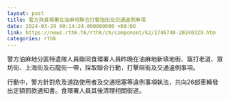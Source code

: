 ```yaml
---
layout: post
title: 警方與食環署在油麻地聯合打擊阻街及交通違例事項
date: 2024-03-29 00:14:24.000000000 +08:00
link: https://news.rthk.hk/rthk/ch/component/k2/1746740-20240329.htm
categories: rthk
---
```


警方油麻地分區特遣隊人員聯同食環署人員昨晚在油麻地新填地街、窩打老道、眾坊街、上海街及石龍街一帶，採取聯合行動，打擊阻街及交通違例事項。

行動中，警方針對危及道路使用者及交通阻塞等違例事項執法，共向26部車輛發出定額罰款通知書。食環署人員其後清理相關街道。
